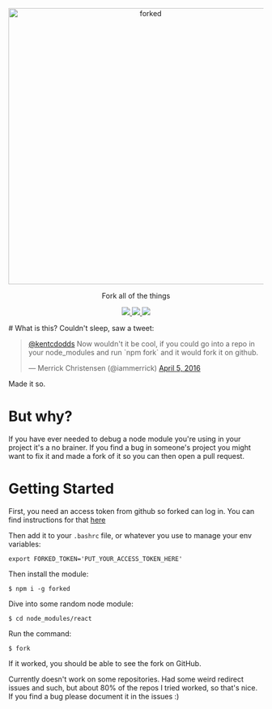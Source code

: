 <p align="center">
  <img alt="forked" src="http://i1264.photobucket.com/albums/jj488/eanplatter1/Screen%20Shot%202016-04-05%20at%2012.06.30%20AM_zpssrlsfz3e.png" width="546">
</p>

<p align="center">
  Fork all of the things
</p>
<p align="center">
  <a href='https://www.npmjs.org/package/forked'>
    <img src="https://img.shields.io/npm/v/forked.svg?style=flat-square" />
  </a>
  <a href='http://npm-stat.com/charts.html?package=forked&from=2016-03-01'>
    <img src="https://img.shields.io/npm/dm/forked.svg?style=flat-square" />
  </a>
  <a href='./LICENSE.md'>
    <img src="http://img.shields.io/:license-mit-blue.svg?style=flat-square" />
  </a>
</p>
# What is this?
Couldn't sleep, saw a tweet:
<blockquote class="twitter-tweet" data-lang="en"><p lang="en" dir="ltr"><a href="https://twitter.com/kentcdodds">@kentcdodds</a> Now wouldn&#39;t it be cool, if you could go into a repo in your node_modules and run `npm fork` and it would fork it on github.</p>&mdash; Merrick Christensen (@iammerrick) <a href="https://twitter.com/iammerrick/status/717194650629476353">April 5, 2016</a></blockquote>
<script async src="//platform.twitter.com/widgets.js" charset="utf-8"></script>

Made it so.

# But why?
If you have ever needed to debug a node module you're using in your project it's a no brainer. If you find a bug in someone's project you might want to fix it and made a fork of it so you can then open a pull request.

# Getting Started

First, you need an access token from github so forked can log in. You can find instructions for that [here](https://help.github.com/articles/creating-an-access-token-for-command-line-use/)

Then add it to your `.bashrc` file, or whatever you use to manage your env variables:
```
export FORKED_TOKEN='PUT_YOUR_ACCESS_TOKEN_HERE'
```

Then install the module:
```
$ npm i -g forked
```

Dive into some random node module:
```
$ cd node_modules/react
```

Run the command:
```
$ fork
```

If it worked, you should be able to see the fork on GitHub.

Currently doesn't work on some repositories. Had some weird redirect issues and such, but about 80% of the repos I tried worked, so that's nice. If you find a bug please document it in the issues :)
